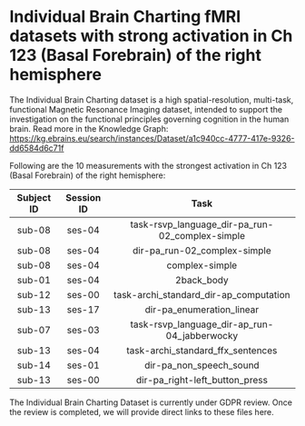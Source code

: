 # Individual Brain Charting fMRI datasets with strong activation in Ch 123 (Basal Forebrain) of the right hemisphere

The Individual Brain Charting dataset is a high spatial-resolution, multi-task, functional Magnetic Resonance Imaging dataset, intended to support the investigation on the functional principles governing cognition in the human brain.
Read more in the Knowledge Graph: https://kg.ebrains.eu/search/instances/Dataset/a1c940cc-4777-417e-9326-dd6584d6c71f

Following are the 10 measurements with the strongest activation in Ch 123 (Basal Forebrain) of the right hemisphere:

| Subject ID | Session ID | Task |
| :-: | :-: | :-: |
| sub-08 | ses-04 | task-rsvp_language_dir-pa_run-02_complex-simple|
| sub-08 | ses-04 | dir-pa_run-02_complex-simple|
| sub-08 | ses-04 | complex-simple|
| sub-01 | ses-04 | 2back_body|
| sub-12 | ses-00 | task-archi_standard_dir-ap_computation|
| sub-13 | ses-17 | dir-pa_enumeration_linear|
| sub-07 | ses-03 | task-rsvp_language_dir-ap_run-04_jabberwocky|
| sub-13 | ses-04 | task-archi_standard_ffx_sentences|
| sub-14 | ses-01 | dir-pa_non_speech_sound|
| sub-13 | ses-00 | dir-pa_right-left_button_press|


The Individual Brain Charting Dataset is currently under GDPR review. Once the review is completed, we will provide direct links to these files here.